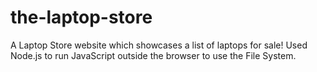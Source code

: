 # the-laptop-store
A Laptop Store website which showcases a list of laptops for sale! 
Used Node.js to run JavaScript outside the browser to use the File System.
